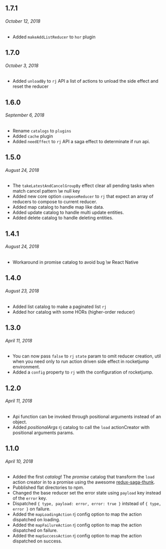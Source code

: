 ## 1.7.1
###### *October 12, 2018*
- Added `makeAddListReducer` to `hor` plugin

## 1.7.0
###### *October 3, 2018*
- Added `unloadBy` to `rj` API a list of actions to unload the side effect and reset the reducer

## 1.6.0
###### *September 6, 2018*
- Rename `catalogs` to `plugins`
- Added `cache` plugin
- Added `needEffect` to `rj` API a saga effect to determinate if run api.

## 1.5.0
###### *August 24, 2018*
- The `takeLatestAndCancelGroupBy` effect clear all pending tasks when match cancel pattern \w null key
- Added new core option `composeReducer` to `rj` that expect an array of reducers to compose to current reducer.
- Added map catalog to handle map like data.
- Added update catalog to handle multi update entities.
- Added delete catalog to handle deleting entities.

## 1.4.1
###### *August 24, 2018*
- Workaround in promise catalog to avoid bug \w React Native

## 1.4.0
###### *August 23, 2018*
- Added list catalog to make a paginated list `rj`
- Added hor catalog with some HORs (higher-order reducer)

## 1.3.0
###### *April 11, 2018*
- You can now pass `false` to `rj` `state` param to omit reducer creation, util when you need only to
run action driven side effect in rocketjump environment.
- Added a `config` property to `rj` with the configuration of rocketjump.

## 1.2.0
###### *April 11, 2018*
- Api function can be invoked through positional arguments instead of an object.
- Added *positionalArgs* rj catalog to call the `load` actionCreator with positional arguments params.

## 1.1.0
###### *April 10, 2018*
- Added the first *catalog*! The *promise* catalog that transform the `load` action creator in to a promise using
 the awesome [redux-saga-thunk](https://github.com/diegohaz/redux-saga-thunk).
- Pubblished flat directories to npm.
- Changed the base reducer set the error state using `payload` key instead of the `error` key.
- Dispatched `{ type, payload: error, error: true }` intstead of `{ type, error }` on failure.
- Added the `mapLoadingAction` rj config option to map the action dispatched on loading.
- Added the `mapFailureAction` rj config option to map the action dispatched on failure.
- Added the `mapSuccessAction` rj config option to map the action dispatched on success.
